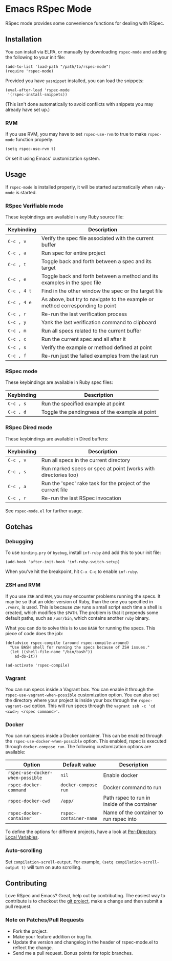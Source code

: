 # Emacs RSpec Mode
RSpec mode provides some convenience functions for dealing with RSpec.

## Installation

You can install via ELPA, or manually by downloading `rspec-mode` and
adding the following to your init file:

```emacs
(add-to-list 'load-path "/path/to/rspec-mode")
(require 'rspec-mode)
```

Provided you have `yasnippet` installed, you can load the snippets:

```emacs
(eval-after-load 'rspec-mode
 '(rspec-install-snippets))
```

(This isn't done automatically to avoid conflicts with snippets you
may already have set up.)

### RVM

If you use RVM, you may have to set `rspec-use-rvm` to true to make
`rspec-mode` function properly:

```emacs
(setq rspec-use-rvm t)
```

Or set it using Emacs' customization system.

## Usage

If `rspec-mode` is installed properly, it will be started
automatically when `ruby-mode` is started.

### RSpec Verifiable mode

These keybindings are available in any Ruby source file:

Keybinding  | Description                                                                   |
------------|-------------------------------------------------------------------------------|
`C-c , v`   | Verify the spec file associated with the current buffer                       |
`C-c , a`   | Run spec for entire project                                                   |
`C-c , t`   | Toggle back and forth between a spec and its target                           |
`C-c , e`   | Toggle back and forth between a method and its examples in the spec file      |
`C-c , 4 t` | Find in the other window the spec or the target file                          |
`C-c , 4 e` | As above, but try to navigate to the example or method corresponding to point |
`C-c , r`   | Re-run the last verification process                                          |
`C-c , y`   | Yank the last verification command to clipboard                               |
`C-c , m`   | Run all specs related to the current buffer                                   |
`C-c , c`   | Run the current spec and all after it                                         |
`C-c , s`   | Verify the example or method defined at point                                 |
`C-c , f`   | Re-run just the failed examples from the last run                             |

### RSpec mode

These keybindings are available in Ruby spec files:

Keybinding | Description                                    |
-----------|------------------------------------------------|
`C-c , s`  | Run the specified example at point             |
`C-c , d`  | Toggle the pendingness of the example at point |

### RSpec Dired mode

These keybindings are available in Dired buffers:

Keybinding | Description                                                    |
-----------|----------------------------------------------------------------|
`C-c , v`  | Run all specs in the current directory                         |
`C-c , s`  | Run marked specs or spec at point (works with directories too) |
`C-c , a`  | Run the 'spec' rake task for the project of the current file   |
`C-c , r`  | Re-run the last RSpec invocation                               |

See `rspec-mode.el` for further usage.

## Gotchas
### Debugging

To use `binding.pry` or `byebug`, install `inf-ruby` and add this to
your init file:

```emacs
(add-hook 'after-init-hook 'inf-ruby-switch-setup)
```

When you've hit the breakpoint, hit `C-x C-q` to enable `inf-ruby`.

### ZSH and RVM

If you use `ZSH` and `RVM`, you may encounter problems running the
specs. It may be so that an older version of Ruby, than the one you
specified in `.rvmrc`, is used. This is because `ZSH` runs a small
script each time a shell is created, which modifies the `$PATH`. The
problem is that it prepends some default paths, such as `/usr/bin`,
which contains another `ruby` binary.

What you can do to solve this is to use `BASH` for running the
specs. This piece of code does the job:

```emacs
(defadvice rspec-compile (around rspec-compile-around)
  "Use BASH shell for running the specs because of ZSH issues."
  (let ((shell-file-name "/bin/bash"))
    ad-do-it))

(ad-activate 'rspec-compile)
```

### Vagrant

You can run specs inside a Vagrant box. You can enable it through the
`rspec-use-vagrant-when-possible` customization option. You can also set the
directory where your project is inside your box through the
`rspec-vagrant-cwd` option. This will run specs through the `vagrant ssh -c 'cd
<cwd>; <rspec command>'`.

### Docker

You can run specs inside a Docker container. This can be enabled through the
`rspec-use-docker-when-possible` option. This enabled, rspec is executed
through `docker-compose run`.
The following customization options are available:

Option                           | Default value         | Description                                  |
---------------------------------|-----------------------|-----------------------                       |
`rspec-use-docker-when-possible` | `nil`                 | Enable docker                                |
`rspec-docker-command`           | `docker-compose run`  | Docker command to run                        |
`rspec-docker-cwd`               | `/app/`               | Path rspec to run in inside of the container |
`rspec-docker-container`         | `rspec-container-name`| Name of the container to run rspec into      |

To define the options for different projects, have a look at [Per-Directory Local Variables](https://www.gnu.org/software/emacs/manual/html_node/emacs/Directory-Variables.html).


### Auto-scrolling

Set `compilation-scroll-output`. For example, `(setq compilation-scroll-output t)`
will turn on auto scrolling.


## Contributing

Love RSpec and Emacs? Great, help out by contributing. The easiest way
to contribute is to checkout the
[git project](https://github.com/pezra/rspec-mode.git), make a change
and then submit a pull request.

### Note on Patches/Pull Requests

 * Fork the project.
 * Make your feature addition or bug fix.
 * Update the version and changelog in the header of rspec-mode.el to
   reflect the change.
 * Send me a pull request. Bonus points for topic branches.
